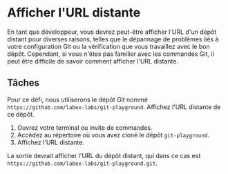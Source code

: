 # Afficher l'URL distante

En tant que développeur, vous devrez peut-être afficher l'URL d'un dépôt distant pour diverses raisons, telles que le dépannage de problèmes liés à votre configuration Git ou la vérification que vous travaillez avec le bon dépôt. Cependant, si vous n'êtes pas familier avec les commandes Git, il peut être difficile de savoir comment afficher l'URL distante.

## Tâches

Pour ce défi, nous utiliserons le dépôt Git nommé `https://github.com/labex-labs/git-playground`. Affichez l'URL distante de ce dépôt.

1. Ouvrez votre terminal ou invite de commandes.
2. Accédez au répertoire où vous avez cloné le dépôt `git-playground`.
3. Affichez l'URL distante.

La sortie devrait afficher l'URL du dépôt distant, qui dans ce cas est `https://github.com/labex-labs/git-playground.git`.

